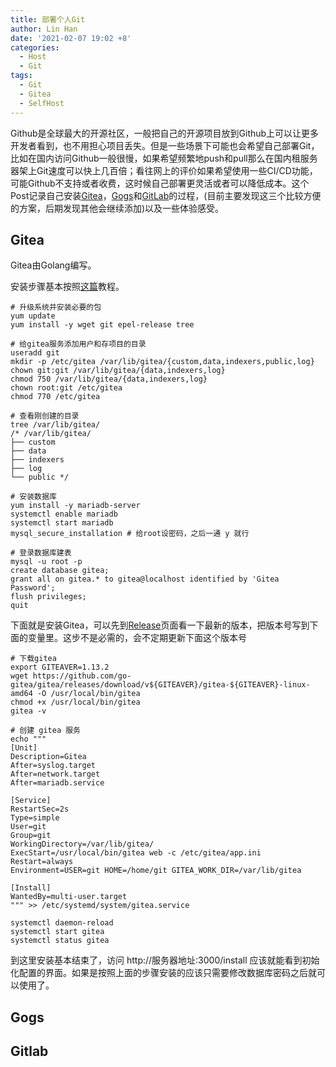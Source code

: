 ```yaml
---
title: 部署个人Git
author: Lin Han
date: '2021-02-07 19:02 +8'
categories:
  - Host
  - Git
tags:
  - Git
  - Gitea
  - SelfHost
---
```


Github是全球最大的开源社区，一般把自己的开源项目放到Github上可以让更多开发者看到，也不用担心项目丢失。但是一些场景下可能也会希望自己部署Git，比如在国内访问Github一般很慢，如果希望频繁地push和pull那么在国内租服务器架上Git速度可以快上几百倍；看往网上的评价如果希望使用一些CI/CD功能，可能Github不支持或者收费，这时候自己部署更灵活或者可以降低成本。这个Post记录自己安装[Gitea](https://gitea.io/)，[Gogs](https://gogs.io/)和[GitLab](https://about.gitlab.com/)的过程，(目前主要发现这三个比较方便的方案，后期发现其他会继续添加)以及一些体验感受。

## Gitea
Gitea由Golang编写。

[//]: # (TODO:评价)
安装步骤基本按照[这篇](https://www.linuxcloudvps.com/blog/how-to-install-gitea-on-centos-7/)教程。
```shell
# 升级系统并安装必要的包
yum update
yum install -y wget git epel-release tree

# 给gitea服务添加用户和存项目的目录
useradd git
mkdir -p /etc/gitea /var/lib/gitea/{custom,data,indexers,public,log}
chown git:git /var/lib/gitea/{data,indexers,log}
chmod 750 /var/lib/gitea/{data,indexers,log}
chown root:git /etc/gitea
chmod 770 /etc/gitea

# 查看刚创建的目录
tree /var/lib/gitea/
/* /var/lib/gitea/
├── custom
├── data
├── indexers
├── log
└── public */

# 安装数据库
yum install -y mariadb-server
systemctl enable mariadb
systemctl start mariadb
mysql_secure_installation # 给root设密码，之后一通 y 就行

# 登录数据库建表
mysql -u root -p
create database gitea;
grant all on gitea.* to gitea@localhost identified by 'Gitea Password';
flush privileges;
quit
```
下面就是安装Gitea，可以先到[Release](https://github.com/go-gitea/gitea/releases)页面看一下最新的版本，把版本号写到下面的变量里。这步不是必需的，会不定期更新下面这个版本号
```
# 下载gitea
export GITEAVER=1.13.2
wget https://github.com/go-gitea/gitea/releases/download/v${GITEAVER}/gitea-${GITEAVER}-linux-amd64 -O /usr/local/bin/gitea
chmod +x /usr/local/bin/gitea
gitea -v

# 创建 gitea 服务
echo """
[Unit]
Description=Gitea
After=syslog.target
After=network.target
After=mariadb.service

[Service]
RestartSec=2s
Type=simple
User=git
Group=git
WorkingDirectory=/var/lib/gitea/
ExecStart=/usr/local/bin/gitea web -c /etc/gitea/app.ini
Restart=always
Environment=USER=git HOME=/home/git GITEA_WORK_DIR=/var/lib/gitea

[Install]
WantedBy=multi-user.target
""" >> /etc/systemd/system/gitea.service

systemctl daemon-reload
systemctl start gitea
systemctl status gitea
```
到这里安装基本结束了，访问 http://服务器地址:3000/install 应该就能看到初始化配置的界面。如果是按照上面的步骤安装的应该只需要修改数据库密码之后就可以使用了。

## Gogs

## Gitlab
